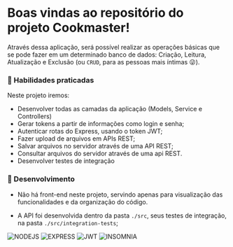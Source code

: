 # Boas vindas ao repositório do projeto Cookmaster!

Através dessa aplicação, será possível realizar as operações básicas que se pode fazer em um determinado banco de dados: Criação, Leitura, Atualização e Exclusão (ou `CRUD`, para as pessoas mais íntimas 😜).

### :briefcase: Habilidades praticadas

Neste projeto iremos:

- Desenvolver todas as camadas da aplicação (Models, Service e Controllers)
- Gerar tokens a partir de informações como login e senha;
- Autenticar rotas do Express, usando o token JWT;
- Fazer upload de arquivos em APIs REST;
- Salvar arquivos no servidor através de uma API REST;
- Consultar arquivos do servidor através de uma api REST.
- Desenvolver testes de integração

### :hammer: Desenvolvimento

- Não há front-end neste projeto, servindo apenas para visualização das funcionalidades e da organização do código.

- A API foi desenvolvida dentro da pasta `./src`, seus testes de integração, na pasta `./src/integration-tests`;

![NODEJS](https://img.shields.io/badge/Node.js-339933?style=for-the-badge&logo=nodedotjs&logoColor=white) ![EXPRESS](https://img.shields.io/badge/Express.js-000000?style=for-the-badge&logo=express&logoColor=white) ![JWT](https://img.shields.io/badge/JWT-000000?style=for-the-badge&logo=JSON%20web%20tokens&logoColor=white) ![INSOMNIA](https://img.shields.io/badge/Insomnia-5849be?style=for-the-badge&logo=Insomnia&logoColor=white) 
